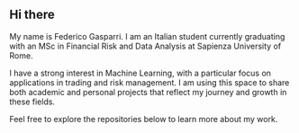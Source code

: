 ## Hi there

My name is Federico Gasparri. I am an Italian student currently graduating with an MSc in Financial Risk and Data Analysis at Sapienza University of Rome.

I have a strong interest in Machine Learning, with a particular focus on applications in trading and risk management. I am using this space to share both academic and personal projects that reflect my journey and growth in these fields.

Feel free to explore the repositories below to learn more about my work.

